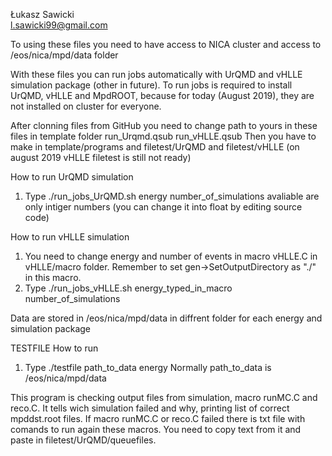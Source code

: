 Łukasz Sawicki           
l.sawicki99@gmail.com       

To using these files you need to have access to NICA cluster and access to /eos/nica/mpd/data folder

With these files you can run jobs automatically with UrQMD and vHLLE simulation package (other in future). To run jobs is required to install UrQMD, vHLLE and MpdROOT, because for today (August 2019), they are not installed on cluster for everyone.

After clonning files from GitHub you need to change path to yours in these files in template folder
run_Urqmd.qsub
run_vHLLE.qsub
Then you have to make in template/programs and filetest/UrQMD and filetest/vHLLE (on august 2019 vHLLE filetest is still not ready)

How to run UrQMD simulation
1. Type ./run_jobs_UrQMD.sh energy number_of_simulations
avaliable are only intiger numbers (you can change it into float by editing source code)

How to run vHLLE simulation
1. You need to change energy and number of events in macro vHLLE.C in vHLLE/macro folder. Remember to set gen->SetOutputDirectory as "./" in this macro.
2. Type ./run_jobs_vHLLE.sh energy_typed_in_macro number_of_simulations

Data are stored in /eos/nica/mpd/data in diffrent folder for each energy and simulation package

TESTFILE
How to run
1. Type ./testfile path_to_data energy
Normally path_to_data is /eos/nica/mpd/data

This program is checking output files from simulation, macro runMC.C and reco.C. It tells wich simulation failed and why, printing list of correct mpddst.root files.
If macro runMC.C or reco.C failed there is txt file with comands to run again these macros. You need to copy text from it and paste in filetest/UrQMD/queuefiles.
